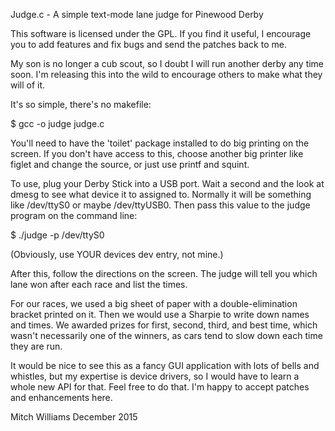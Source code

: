 Judge.c - A simple text-mode lane judge for Pinewood Derby

This software is licensed under the GPL. If you find it useful, I encourage
you to add features and fix bugs and send the patches back to me.

My son is no longer a cub scout, so I doubt I will run another derby any
time soon. I'm releasing this into the wild to encourage others to make
what they will of it.

It's so simple, there's no makefile: 

$ gcc -o judge judge.c

You'll need to have the 'toilet' package installed to do big printing on
the screen. If you don't have access to this, choose another big printer
like figlet and change the source, or just use printf and squint.

To use, plug your Derby Stick into a USB port. Wait a second and the look
at dmesg to see what device it to assigned to. Normally it will be
something like /dev/ttyS0 or maybe /dev/ttyUSB0. Then pass this value to
the judge program on the command line:

$ ./judge -p /dev/ttyS0

(Obviously, use YOUR devices dev entry, not mine.)

After this, follow the directions on the screen. The judge will tell you
which lane won after each race and list the times.

For our races, we used a big sheet of paper with a double-elimination
bracket printed on it. Then we would use a Sharpie to write down names and
times. We awarded prizes for first, second, third, and best time, which
wasn't necessarily one of the winners, as cars tend to slow down each
time they are run.

It would be nice to see this as a fancy GUI application with lots of bells
and whistles, but my expertise is device drivers, so I would have to learn
a whole new API for that. Feel free to do that. I'm happy to accept patches
and enhancements here.

Mitch Williams
December 2015
